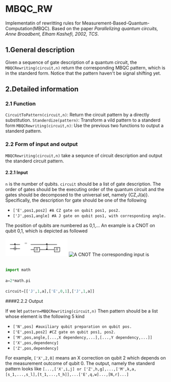 # MBQC_RW

Implementatin of rewritting rules for Measurement-Based-Quantum-Computation(MBQC).  Based on the paper *Parallelizing quantum circuits, Anne Broadbent, Elham Kashefi, 2002, TCS*.

## 1.General description
Given a sequence of gate description of a quantum circuit, the `MBQCRewriting(circuit,n)` return the corresponding MBQC pattern, which is in the standerd form. Notice that the pattern haven't be signal shifting yet.

## 2.Detailed information
### 2.1 Function
`CircuitToPattern(circuit,n)`: Return the circuit pattern by a directly substitution.
`Standerdize(pattern)`: Transform a vild pattern to a standerd form
`MBQCRewriting(circuit,n)`: Use the previous two functions to output a standerd pattern.

### 2.2 Form of input and output
`MBQCRewriting(circuit,n)` take a sequnce of circuit description and output the standerd circuit pattern.
#### 2.2.1 Input
`n` is the number of qubits. `circuit` should be a list of gate description. The order of gates should be the executing order of the quantum circuit and the gates should be decomposed to the universal set, namely {CZ,J(a)}. Specifically, the description for gate should be one of the following 

- `['E',pos1,pos2] #A CZ gate on qubit pos1, pos2.`
- `['J',pos1,angle] #A J gate on qubit pos1, with corresponding angle.`

The position of qubits are numbered as 0,1,...  An example is a CNOT on qubit 0,1, which is depicted as followed

![A CNOT](./pics/ACNOT.png)
![A CNOT](https:://github.com/siberian-pi/MBQC_RW/blob/master/pics/ACNOT.png)
The corresponding input is
```python

import math

a=2*math.pi

circuit=[['J',1,a],['E',0,1],['J',1,a]]

```
####2.2.2 Output

If we let  `pattern=MBQCRewriting(circuit,n)`
Then pattern should be a list whose element is the following 5 kind

- `['N',pos] #auxiliary qubit preparation on qubit pos.`
- `['E',pos1,pos2] #CZ gate on qubit pos1, pos2.`
- `['M',pos,angle,[...,X dependency,...],[...,Y dependency,...]]`
- `['X',pos,dependency]`
- `['Z',pos,dependency]`

For example, `['X',2,0]` means an X correction on qubit 2 which depends on the measurement outcome of qubit 0.
The output, namely the standerd pattern looks like
`[...,['X',i,j] or ['Z',h,g],...,['M',k,a,[s_1,...,s_l],[t_1,...,t_h]],...['E',q,w]...,[N,r]...]`


